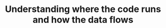 ---
_db_id: 511
content_type: topic
title: Understanding where the code runs and how the data flows
---